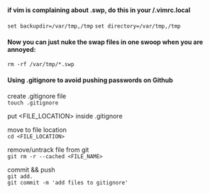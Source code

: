 #### if vim is complaining about .swp, do this in your /.vimrc.local
```set backupdir=/var/tmp,/tmp```
```set directory=/var/tmp,/tmp```
#### Now you can just nuke the swap files in one swoop when you are annoyed:
```rm -rf /var/tmp/*.swp```

#### Using .gitignore to avoid pushing passwords on Github
create .gitignore file<br>
    ```touch .gitignore```

put <FILE_LOCATION> inside .gitignore <br>

move to file location <br>
`cd <FILE_LOCATION>` <br>

remove/untrack file from git<br>
    ```git rm -r --cached <FILE_NAME>```<br>

commit && push<br>
    ```git add.```<br>
    ```git commit -m 'add files to gitignore'```
